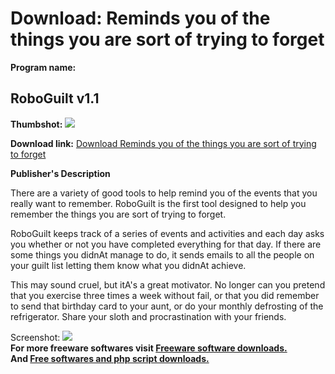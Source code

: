 # Download: Reminds you of the things you are sort of trying to forget

**Program name:**

## RoboGuilt v1.1

  
**Thumbshot:** ![](http://www.freewarefiles.com/screenshot/roboguilt_md.gif)   
  
**Download link:** [Download Reminds you of the things you are sort of trying to forget](http://freesoftwares.boysofts.com/RoboGuilt-V_program_786.html)  
  


**Publisher's Description**  
  


There are a variety of good tools to help remind you of the events that you really want to remember. RoboGuilt is the first tool designed to help you remember the things you are sort of trying to forget. 

RoboGuilt keeps track of a series of events and activities and each day asks you whether or not you have completed everything for that day. If there are some things you didnAt manage to do, it sends emails to all the people on your guilt list letting them know what you didnAt achieve.

This may sound cruel, but itA's a great motivator. No longer can you pretend that you exercise three times a week without fail, or that you did remember to send that birthday card to your aunt, or do your monthly defrosting of the refrigerator. Share your sloth and procrastination with your friends.

  
  
Screenshot: ![](http://www.freewarefiles.com/screenshot/roboguilt.gif)   
**For more freeware softwares visit [Freeware software downloads.](http://freesoftwares.boysofts.com/)**   
**And [Free softwares and php script downloads.](http://www.boysofts.com/)**
